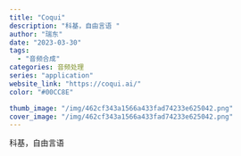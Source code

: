 ```yaml
---
title: "Coqui"
description: "科基，自由言语 "
author: "瑞东"
date: "2023-03-30"
tags:
  - "音频合成"
categories: 音频处理
series: "application"
website_link: "https://coqui.ai/"
color: "#00CC8E"

thumb_image: "/img/462cf343a1566a433fad74233e625042.png"
cover_image: "/img/462cf343a1566a433fad74233e625042.png"
---
```


科基，自由言语 